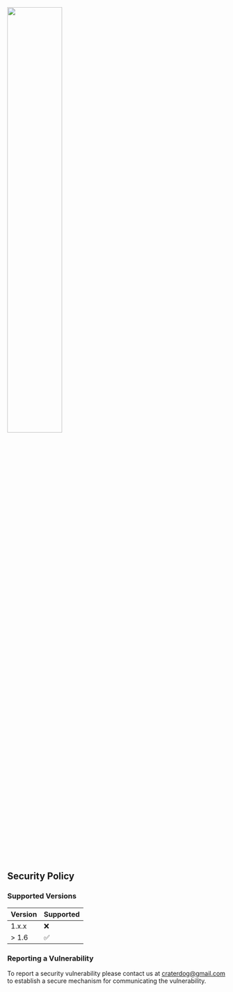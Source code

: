 <img src="https://craterdog.com/images/CraterDog.png" width="50%">

## Security Policy

### Supported Versions

| Version | Supported          |
| ------- | ------------------ |
| 1.x.x   | :x:                |
| > 1.6   | :white_check_mark: |

### Reporting a Vulnerability

To report a security vulnerability please contact us at craterdog@gmail.com to establish a secure mechanism for communicating the vulnerability.
